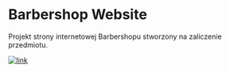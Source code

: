 # Barbershop Website
Projekt strony internetowej Barbershopu stworzony na zaliczenie przedmiotu.

[![link](https://img.shields.io/badge/LINK%20PODGLADOWY-black
)](https://eymes.github.io/BarbershopWebsite/)
